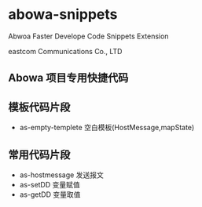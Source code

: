 # abowa-snippets

Abwoa Faster Develope Code Snippets Extension

eastcom Communications Co., LTD

## Abowa 项目专用快捷代码

## 模板代码片段
* as-empty-templete 空白模板(HostMessage,mapState)

## 常用代码片段
* as-hostmessage 发送报文
* as-setDD 变量赋值
* as-getDD 变量取值
